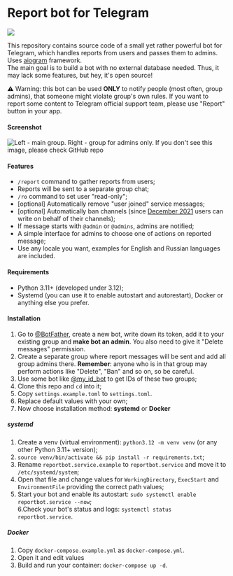 # Report bot for Telegram

<a href="https://hub.docker.com/r/groosha/telegram-report-bot"><img src="https://img.shields.io/badge/Docker%20Hub-telegram--report--bot-blue"></a> 

This repository contains source code of a small yet rather powerful bot for Telegram, which handles reports from users and passes them to admins. 
Uses [aiogram](https://github.com/aiogram/aiogram) framework.  
The main goal is to build a bot with no external database needed. Thus, it may lack some features, but hey, it's open source!

⚠️ Warning: this bot can be used **ONLY** to notify people (most often, group admins), that someone might 
violate group's own rules. If you want to report some content to Telegram official support team, please use "Report" 
button in your app.

#### Screenshot

![Left - main group. Right - group for admins only. If you don't see this image, please check GitHub repo](screenshots/cover.png)

#### Features
* `/report` command to gather reports from users;  
* Reports will be sent to a separate group chat;  
* `/ro` command to set user "read-only";
* [optional] Automatically remove "user joined" service messages;  
* [optional] Automatically ban channels (since 
[December 2021](https://telegram.org/blog/protected-content-delete-by-date-and-more#anonymous-posting-in-public-groups) 
users can write on behalf of their channels);  
* If message starts with `@admin` or `@admins`, admins are notified;  
* A simple interface for admins to choose one of actions on reported message;  
* Use any locale you want, examples for English and Russian languages are included.

#### Requirements
* Python 3.11+ (developed under 3.12);  
* Systemd (you can use it to enable autostart and autorestart), Docker or anything else you prefer.

#### Installation  
1. Go to [@BotFather](https://t.me/telegram), create a new bot, write down its token, add it to your existing group 
and **make bot an admin**. You also need to give it "Delete messages" permission.  
2. Create a separate group where report messages will be sent and add all group admins there. 
**Remember**: anyone who is in that group may perform actions like "Delete", "Ban" and so on, so be careful.  
3. Use some bot like [@my_id_bot](https://t.me/my_id_bot) to get IDs of these two groups;  
4. Clone this repo and `cd` into it;  
5. Copy `settings.example.toml` to `settings.toml`.
6. Replace default values with your own;  
7. Now choose installation method: **systemd** or **Docker**

##### systemd
1. Create a venv (virtual environment): `python3.12 -m venv venv` (or any other Python 3.11+ version);  
2. `source venv/bin/activate && pip install -r requirements.txt`;
3. Rename  `reportbot.service.example` to `reportbot.service` and move it to `/etc/systemd/system`;  
4. Open that file and change values for `WorkingDirectory`, `ExecStart` and `EnvironmentFile` providing the correct 
path values;  
5. Start your bot and enable its autostart: `sudo systemctl enable reportbot.service --now`;  
6.Check your bot's status and logs: `systemctl status reportbot.service`.

##### Docker
1. Copy `docker-compose.example.yml` as `docker-compose.yml`. 
2. Open it and edit values
3. Build and run your container: `docker-compose up -d`.
